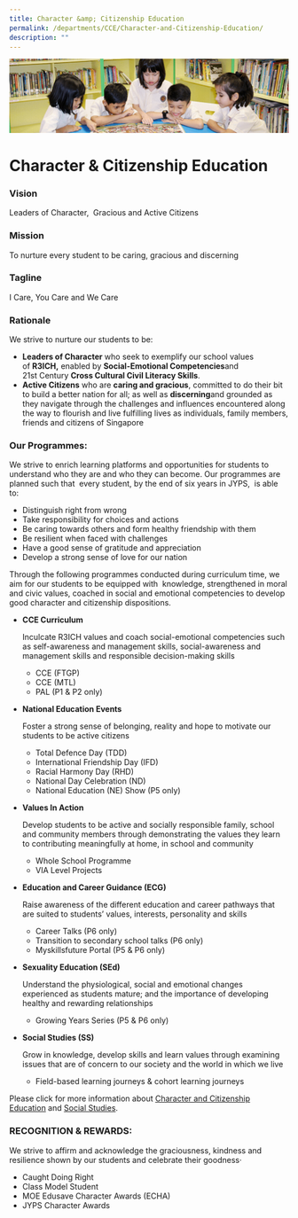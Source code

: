 ```yaml
---
title: Character &amp; Citizenship Education
permalink: /departments/CCE/Character-and-Citizenship-Education/
description: ""
---
```

![](/images/banner.gif)

Character &amp; Citizenship Education
=================================

### Vision

Leaders of Character, &nbsp;Gracious and Active Citizens

  

### Mission

To nurture every student to be caring, gracious and discerning

  

### Tagline

I Care, You Care and We Care

  

### Rationale

We strive to nurture our students to be:

 *   <b>Leaders of Character</b>&nbsp;who seek to exemplify our school values of&nbsp;**R3ICH,**&nbsp;enabled by&nbsp;**Social-Emotional Competencies**and 21st&nbsp;Century&nbsp;**Cross Cultural Civil Literacy Skills**.
*   <b>Active Citizens</b>&nbsp;who are&nbsp;**caring and gracious**, committed to do their bit to build a better nation for all; as well as&nbsp;**discerning**and grounded as they navigate through the challenges and influences encountered along the way to flourish and live fulfilling lives as individuals, family members, friends and citizens of Singapore

### Our Programmes:

We strive to enrich learning platforms and opportunities for students to understand who they are and who they can become. Our programmes are planned such that&nbsp; every student, by the end of six years in JYPS,&nbsp; is able to:

*   Distinguish right from wrong
*   Take responsibility for choices and actions
*   Be caring towards others and form healthy friendship with them
*   Be resilient when faced with challenges
*   Have a good sense of gratitude and appreciation
*   Develop a strong sense of love for our nation

Through the following programmes conducted during curriculum time, we aim for our students to be equipped with&nbsp; knowledge, strengthened in moral and civic values, coached in social and emotional competencies to develop good character and citizenship dispositions.


* <b>CCE Curriculum</b>
 &nbsp;&nbsp; &nbsp;&nbsp;
			
			
	Inculcate R3ICH values and coach social-emotional competencies such as self-awareness and management skills, social-awareness and management skills and responsible decision-making skills

	*   CCE (FTGP)
	*   CCE (MTL)
	*   PAL (P1 &amp; P2 only)
	

*   <b>National Education Events</b>

	Foster a strong sense of belonging, reality and hope to motivate our students to be active citizens

	*   Total Defence Day (TDD)
	*   International Friendship Day (IFD)
	*   Racial Harmony Day (RHD)
	*   National Day Celebration (ND)
	*   National Education (NE) Show (P5 only)

*   <b>Values In Action</b>  
    

	Develop students to be active and socially responsible family, school and community members through demonstrating the values they learn to contributing meaningfully at home, in school and community

	*   Whole School Programme
	*   VIA Level Projects

*   <b>Education and Career Guidance (ECG)</b> 

	Raise awareness of the different education and career pathways that are&nbsp;suited to students’ values, interests, personality&nbsp;and skills
	
	*   Career Talks (P6 only)
	*   Transition to secondary school talks (P6 only)
	*   Myskillsfuture Portal (P5 &amp; P6 only)

*   <b>Sexuality Education (SEd)</b>
    

	Understand the physiological, social and emotional changes experienced as students mature; and the importance of&nbsp;developing healthy and rewarding relationships  

	*   Growing Years Series (P5 &amp; P6 only)

*   <b>Social Studies (SS)</b>    

	Grow in knowledge, develop skills and learn values through examining issues that are of concern to our society and the world in which we live

	*   Field-based learning journeys &amp; cohort learning journeys

Please click for more information about&nbsp;[Character and Citizenship Education](/files/2021-primary-character-and-citizenship-education.pdf)&nbsp;and&nbsp;[Social Studies](/files/2020-social-studies-primary.pdf).


### RECOGNITION &amp; REWARDS:

We strive to affirm and acknowledge the graciousness, kindness and resilience shown by our students and celebrate their goodness·&nbsp;&nbsp;&nbsp;&nbsp;&nbsp;&nbsp;&nbsp;
*   Caught Doing Right
*   Class Model Student
*   MOE Edusave Character Awards (ECHA)
*   JYPS Character Awards